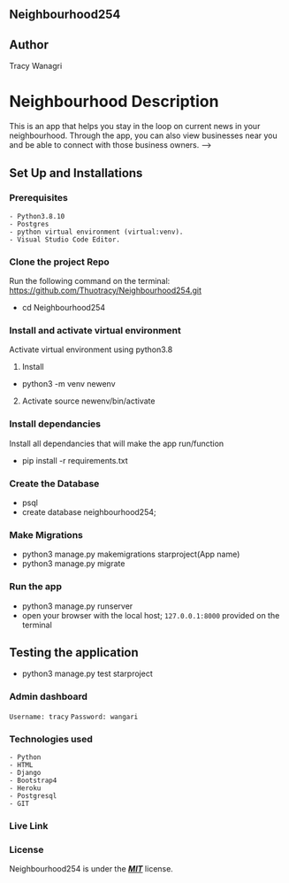## Neighbourhood254

## Author
 Tracy Wanagri

# Neighbourhood  Description
 This is an app that helps you stay in the loop on current news in your neighbourhood. Through the app, you can also view businesses near you and be able to connect with those business owners. -->

## Set Up and Installations

### Prerequisites
    - Python3.8.10
    - Postgres
    - python virtual environment (virtual:venv).
    - Visual Studio Code Editor.

### Clone the  project Repo
Run the following command on the terminal:
 https://github.com/Thuotracy/Neighbourhood254.git
* cd Neighbourhood254

###  Install and activate virtual environment
Activate virtual environment using python3.8 
1. Install
* python3 -m venv newenv
2. Activate
source newenv/bin/activate

### Install dependancies
Install  all dependancies that will make the app run/function
* pip install -r requirements.txt

### Create the Database
* psql
* create database neighbourhood254;

### Make Migrations
* python3 manage.py makemigrations starproject(App name)
* python3 manage.py migrate

### Run the app
* python3 manage.py runserver
* open your browser with the local host; `127.0.0.1:8000` provided on the terminal

## Testing the application
* python3 manage.py test starproject

### Admin dashboard
`Username: tracy`
`Password: wangari`

### Technologies used
    - Python 
    - HTML
    - Django 
    - Bootstrap4
    - Heroku
    - Postgresql
    - GIT

### Live Link



### License

Neighbourhood254 is under the ***[MIT](LICENSE)*** license.






